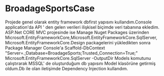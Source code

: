 # BroadageSportsCase
Projede genel olarak entity framework dbfirst yapısını kullandım.Console application'da API ' den gelen verileri ilişkisel biçimde veri tabanına ekledim.
ASP.Net CORE MVC projesinde ise Manage Nuget Packages üzerinden Microsoft.EntityFrameworkCore,Microsoft.EntityFrameworkCore.SqlServer,Microsoft.EntityFrameworkCore.Design packagelerini yükledikten sonra Package Manager Console'a 
Scaffold-DbContext "Server=.;Database=BroadageSports;Trusted_Connection=True;" Microsoft.EntityFrameworkCore.SqlServer -OutputDir Models
komutunu çalıştırarak MSSQL' de oluşturduğum db yapısını Model klasörüne getirmiş oldum.Db ile olan iletişimde Dependency Injection kullandım.
